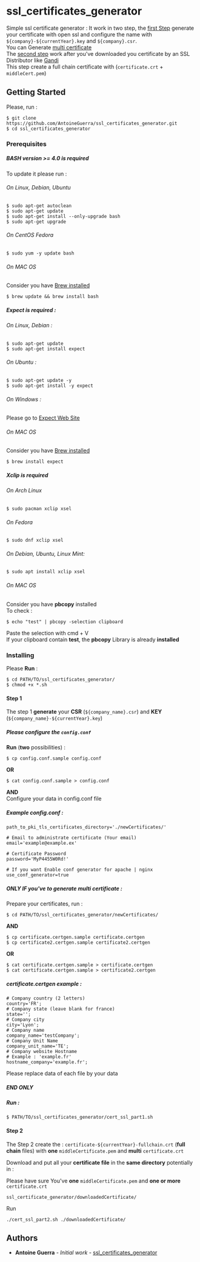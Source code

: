# ssl_certificates_generator

Simple ssl certificate generator :
It work in two step, the [first Step](https://github.com/AntoineGuerra/ssl_certificates_generator/blob/master/README.md#step-1) generate your certificate with open ssl and configure the name with `${company}-${currentYear}.key` and `${company}.csr`.
<br>
You can Generate [multi certificate](https://github.com/AntoineGuerra/ssl_certificates_generator/blob/master/README.md#only-if-youve-to-generate-multi-certificate-)<br>
The [second step](https://github.com/AntoineGuerra/ssl_certificates_generator/blob/master/README.md#step-2) work after you've downloaded you certificate by an SSL Distributor like [Gandi](https://www.gandi.net/fr)<br>
This step create a full chain certificate with (`certificate.crt` + `middleCert.pem`)

## Getting Started

Please, run :

```
$ git clone https://github.com/AntoineGuerra/ssl_certificates_generator.git
$ cd ssl_certificates_generator
```

### Prerequisites

##### BASH version >= 4.0 is required
To update it please run :
###### On Linux, Debian, Ubuntu
```
$ sudo apt-get autoclean
$ sudo apt-get update
$ sudo apt-get install --only-upgrade bash
$ sudo apt-get upgrade
```
###### On CentOS Fedora
```
$ sudo yum -y update bash
```

###### On MAC OS 
Consider you have [Brew installed](https://brew.sh/)
```
$ brew update && brew install bash
```
##### Expect is required :
###### On Linux, Debian :
```
$ sudo apt-get update 
$ sudo apt-get install expect
```
###### On Ubuntu :
```
$ sudo apt-get update -y
$ sudo apt-get install -y expect
```
###### On Windows :
Please go to [Expect Web Site](https://core.tcl.tk/expect/index?name=Expect#windows)

###### On MAC OS
Consider you have [Brew installed](https://brew.sh/)
```
$ brew install expect
```
##### Xclip is required
###### On Arch Linux
```
$ sudo pacman xclip xsel
```
###### On Fedora
```
$ sudo dnf xclip xsel
```
###### On Debian, Ubuntu, Linux Mint:
```
$ sudo apt install xclip xsel
```

###### On MAC OS
Consider you have **pbcopy** installed<br>
To check :
```
$ echo "test" | pbcopy -selection clipboard
```
Paste the selection with cmd + V <br> If your clipboard contain **test**, the **pbcopy** Library is already **installed**

### Installing
Please **Run** :
```
$ cd PATH/TO/ssl_certificates_generator/
$ chmod +x *.sh
```
#### Step 1 
The step 1 **generate** your **CSR** (`${company_name}.csr`) and **KEY** (`${company_name}-${currentYear}.key`)<br>
##### Please configure the `config.conf`
**Run** (**two** possibilities) :
```
$ cp config.conf.sample config.conf
```
**OR** 
```
$ cat config.conf.sample > config.conf
```
**AND** <br>
Configure your data in config.conf file

##### Example config.conf :
```
path_to_pki_tls_certificates_directory='./newCertificates/'

# Email to administrate certificate (Your email)
email='example@example.ex'

# Certificate Password
password='MyP4455W0Rd!'

# If you want Enable conf generator for apache | nginx
use_conf_generator=true
```

##### ONLY IF you've to generate multi certificate :
Prepare your certificates, run :
```
$ cd PATH/TO/ssl_certificates_generator/newCertificates/
```
**AND** 
```
$ cp certificate.certgen.sample certificate.certgen
$ cp certificate2.certgen.sample certificate2.certgen
```
**OR** 
```
$ cat certificate.certgen.sample > certificate.certgen
$ cat certificate.certgen.sample > certificate2.certgen
```
##### certificate.certgen example :
```
# Company country (2 letters)
country='FR';
# Company state (leave blank for france)
state='';
# Company city
city='Lyon';
# Company name
company_name='testCompany';
# Company Unit Name
company_unit_name='TE';
# Company website Hostname
# Example : 'example.fr'
hostname_company='example.fr';
```
Please replace data of each file by your data
##### END ONLY 
##### Run :
```
$ PATH/TO/ssl_certificates_generator/cert_ssl_part1.sh
```
#### Step 2
The Step 2 create the : `certificate-${currentYear}-fullchain.crt` (**full chain** files) with **one** `middleCertificate.pem` and **multi** `certificate.crt`


Download and put all your **certificate file** in the **same directory** potentially in : 

Please have sure You've **one** `middleCertificate.pem` and **one or more** `certificate.crt`
```
ssl_certificate_generator/downloadedCertificate/
```
Run 
```
./cert_ssl_part2.sh ./downloadedCertificate/
```

## Authors

* **Antoine Guerra** - *Initial work* - [ssl_certificates_generator](https://github.com/AntoineGuerra/ssl_certificates_generator.git)

